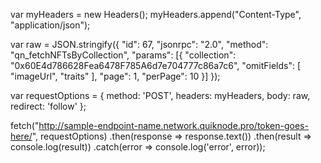 var myHeaders = new Headers();
myHeaders.append("Content-Type", "application/json");

var raw = JSON.stringify({
  "id": 67,
  "jsonrpc": "2.0",
  "method": "qn_fetchNFTsByCollection",
  "params": [{
    "collection": "0x60E4d786628Fea6478F785A6d7e704777c86a7c6",
    "omitFields": [
      "imageUrl",
      "traits"
    ],
    "page": 1,
    "perPage": 10
  }]
});

var requestOptions = {
  method: 'POST',
  headers: myHeaders,
  body: raw,
  redirect: 'follow'
};

fetch("http://sample-endpoint-name.network.quiknode.pro/token-goes-here/", requestOptions)
  .then(response => response.text())
  .then(result => console.log(result))
  .catch(error => console.log('error', error));


